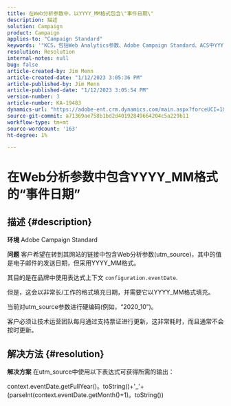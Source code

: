 ```yaml
---
title: 在Web分析参数中，以YYYY_MM格式包含\"事件日期\"
description: 描述
solution: Campaign
product: Campaign
applies-to: "Campaign Standard"
keywords: '"KCS，包括Web Analytics参数、Adobe Campaign Standard、ACS中YYYY_MM格式的\"事件日期\"'
resolution: Resolution
internal-notes: null
bug: false
article-created-by: Jim Menn
article-created-date: "1/12/2023 3:05:36 PM"
article-published-by: Jim Menn
article-published-date: "1/12/2023 3:05:54 PM"
version-number: 3
article-number: KA-19483
dynamics-url: "https://adobe-ent.crm.dynamics.com/main.aspx?forceUCI=1&pagetype=entityrecord&etn=knowledgearticle&id=e091d78d-8a92-ed11-aad1-6045bd0065f9"
source-git-commit: a71369ae758b1bd2d40192849664204c5a229b11
workflow-type: tm+mt
source-wordcount: '163'
ht-degree: 1%

---
```


# 在Web分析参数中包含YYYY_MM格式的“事件日期”

## 描述 {#description}


<b>环境</b>
Adobe Campaign Standard

<b>问题</b>
客户希望在转到其网站的链接中包含Web分析参数(utm_source)，其中的值是电子邮件的发送日期，但采用YYYY_MM格式。

其目的是在品牌中使用表达式上下文 `configuration.eventDate`.

但是，这会以非常长/工作的格式填充日期，并需要它以YYYY_MM格式填充。

当前对utm_source参数进行硬编码(例如，“2020_10”)。

客户必须让技术运营团队每月通过支持票证进行更新，这非常耗时，而且通常不会按时更新。


## 解决方法 {#resolution}


<b>解决方案</b>
在utm_source中使用以下表达式可获得所需的输出：

context.eventDate.getFullYear()。toString()+&#39;_&#39;+(parseInt(context.eventDate.getMonth()+1)。toString())
